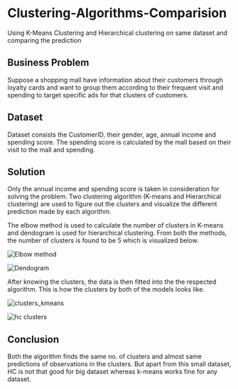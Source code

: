 # Clustering-Algorithms-Comparision

Using K-Means Clustering and Hierarchical clustering on same dataset and comparing the prediction

## Business Problem

Suppose a shopping mall have information about their customers through loyalty cards and want to group them according to their frequent visit and spending to target specific ads for that clusters of customers.

## Dataset

Dataset consists the CustomerID, their gender, age, annual income and spending score. The spending score is calculated by the mall based on their visit to the mall and spending.

## Solution

Only the annual income and spending score is taken in consideration for solving the problem. Two clustering algorithm (K-means and Hierarchical clustering) are used to figure out the clusters and visualize the different prediction made by each algorithm.

The elbow method is used to calculate the number of clusters in K-means and dendogram is used for hierarchical clustering. From both the methods, the number of clusters is found to be 5 which is visualized below.

![Elbow method](https://user-images.githubusercontent.com/14214659/71561802-2ac7ac80-2a84-11ea-988b-febbcb83297a.png)

![Dendogram](https://user-images.githubusercontent.com/14214659/71573746-115b4a80-2aee-11ea-9926-3c241929b250.png)

After knowing the clusters, the data is then fitted into the the respected algorithm. This is how the clusters by both of the models looks like.

![clusters_kmeans](https://user-images.githubusercontent.com/14214659/71561803-3915c880-2a84-11ea-9d58-7ce05374b080.png)

![hc clusters](https://user-images.githubusercontent.com/14214659/71573762-1d470c80-2aee-11ea-9e91-4adb5eda07e9.png)

## Conclusion

Both the algorithm finds the same no. of clusters and almost same predictions of observations in the clusters. But apart from this small dataset, HC is not that good for big dataset whereas k-means works fine for any dataset.
